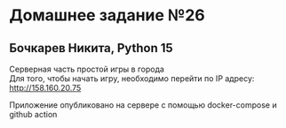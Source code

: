 Домашнее задание №26
=
Бочкарев Никита, Python 15
-

Серверная часть простой игры в города  
Для того, чтобы начать игру, необходимо перейти по IP адресу: http://158.160.20.75

Приложение опубликовано на сервере с помощью docker-compose и github action
